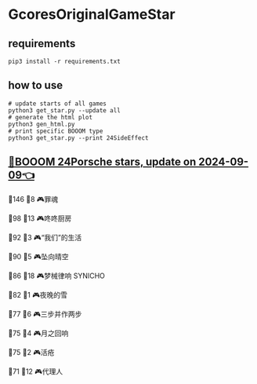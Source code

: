 # GcoresOriginalGameStar

## requirements
```
pip3 install -r requirements.txt
```

## how to use
```
# update starts of all games
python3 get_star.py --update all
# generate the html plot
python3 gen_html.py
# print specific BOOOM type
python3 get_star.py --print 24SideEffect
```

## [🔗BOOOM 24Porsche stars, update on 2024-09-09👈](https://raw.githack.com/sichaozhang1112/GcoresOriginalGameStar/main/html/24Porsche.html) 
🌟146 👥8   🎮罪魂                 

🌟98  👥13  🎮咚咚厨房               

🌟92  👥3   🎮“我们”的生活            

🌟90  👥5   🎮坠向晴空               

🌟86  👥18  🎮梦械律响 SYNICHO       

🌟82  👥1   🎮夜晚的雪               

🌟77  👥6   🎮三步并作两步             

🌟75  👥4   🎮月之回响               

🌟75  👥2   🎮活疮                 

🌟71  👥12  🎮代理人                

